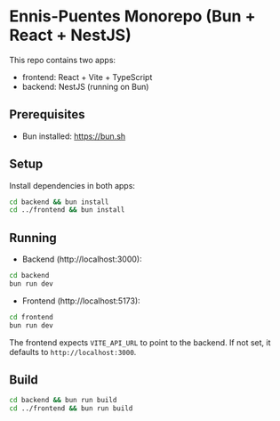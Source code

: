 # Ennis-Puentes Monorepo (Bun + React + NestJS)

This repo contains two apps:

- frontend: React + Vite + TypeScript
- backend: NestJS (running on Bun)

## Prerequisites

- Bun installed: https://bun.sh

## Setup

Install dependencies in both apps:

```bash
cd backend && bun install
cd ../frontend && bun install
```

## Running

- Backend (http://localhost:3000):

```bash
cd backend
bun run dev
```

- Frontend (http://localhost:5173):

```bash
cd frontend
bun run dev
```

The frontend expects `VITE_API_URL` to point to the backend.
If not set, it defaults to `http://localhost:3000`.

## Build

```bash
cd backend && bun run build
cd ../frontend && bun run build
```
